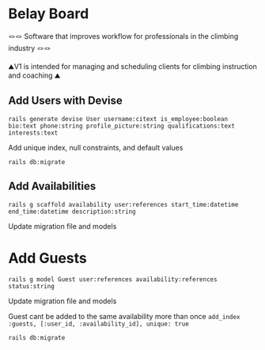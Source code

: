 # Belay Board

🪢🪢 Software that improves workflow for professionals in the climbing industry 🪢🪢 

⛰️V1 is intended for managing and scheduling clients for climbing instruction and coaching ⛰️

## Add Users with Devise
`rails generate devise User username:citext is_employee:boolean bio:text phone:string profile_picture:string qualifications:text interests:text`

Add unique index, null constraints, and default values

`rails db:migrate`

## Add Availabilities
`rails g scaffold availability user:references start_time:datetime end_time:datetime description:string`

Update migration file and models

# Add Guests
`rails g model Guest user:references availability:references status:string`

Update migration file and models

Guest cant be added to the same availability more than once
`add_index :guests, [:user_id, :availability_id], unique: true`

`rails db:migrate`
